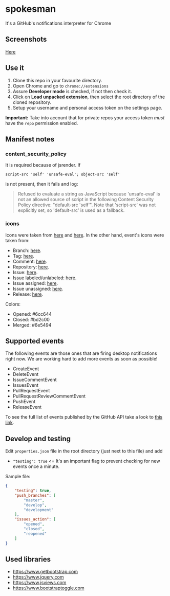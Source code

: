 # spokesman
It's a GitHub's notifications interpreter for Chrome

## Screenshots

[Here](https://goo.gl/vBtHnG)

## Use it

1. Clone this repo in your favourite directory.
2. Open Chrome and go to `chrome://extensions`
3. Assure **Developer mode** is checked, if not then check it.
4. Click on **Load unpacked extension**, then select the root directory of the cloned repository.
5. Setup your username and personal access token on the settings page.

**Important:** Take into account that for private repos your access token *must* have the `repo` permission enabled.

## Manifest notes

### content_security_policy

It is required because of jsrender. If 

`script-src 'self' 'unsafe-eval'; object-src 'self'`

is not present, then it fails and log:

> Refused to evaluate a string as JavaScript because 'unsafe-eval' is not an allowed source of
  script in the following Content Security Policy directive: "default-src 'self'". Note that
  'script-src' was not explicitly set, so 'default-src' is used as a fallback.
  
### icons

Icons were taken from [here](http://www.iconsdb.com/black-icons/megaphone-2-icon.html) and [here](http://www.flaticon.com/free-icon/leader-with-loudspeaker_75899#term=megaphone&page=1&position=12).
In the other hand, event's icons were taken from:
- Branch: [here](http://www.flaticon.com/free-icon/two-arrows-bifurcation_60687#term=bifurcation&page=1&position=10).
- Tag: [here](http://www.flaticon.com/free-icon/black-shop-tag_16260#term=tag&page=1&position=15).
- Comment: [here](http://www.flaticon.com/free-icon/comments_25360#term=comments&page=1&position=1).
- Repository: [here](http://www.flaticon.com/free-icon/data-management-interface-symbol-with-gears-and-binary-code-numbers_36094#term=code&page=1&position=1).
- Issue: [here](http://www.flaticon.com/free-icon/checked-list_13194#term=task&page=1&position=1).
- Issue labeled/unlabeled: [here](http://www.flaticon.com/free-icon/label_24141#term=label&page=1&position=11).
- Issue assigned: [here](http://www.flaticon.com/free-icon/new-user_72648#term=add-user&page=1&position=3).
- Issue unassigned: [here](http://www.flaticon.com/free-icon/remove-user_72830#term=delete-user&page=1&position=2).
- Release: [here](http://www.flaticon.com/free-icon/checkered-flag_62499#term=flag&page=2&position=23).

Colors:
- Opened: #6cc644
- Closed: #bd2c00
- Merged: #6e5494

## Supported events

The following events are those ones that are firing desktop notifications right now. We are working hard to add more events as soon as possible!

- CreateEvent
- DeleteEvent
- IssueCommentEvent
- IssuesEvent
- PullRequestEvent
- PullRequestReviewCommentEvent
- PushEvent
- ReleaseEvent

To see the full list of events published by the GitHub API take a look to [this link](https://developer.github.com/v3/activity/events/types/).

## Develop and testing

Edit `properties.json` file in the root directory (just next to this file) and add
 - `"testing": true` <= It's an important flag to prevent checking for new events once a minute.
 
  
Sample file:

```json
{
    "testing": true,
    "push_branches": [
        "master",
        "develop",
        "development"
    ],
    "issues_action": [
        "opened",
        "closed",
        "reopened"
    ]
}
```

## Used libraries

- https://www.getbootstrap.com
- https://www.jquery.com
- https://www.jsviews.com
- https://www.bootstraptoggle.com

